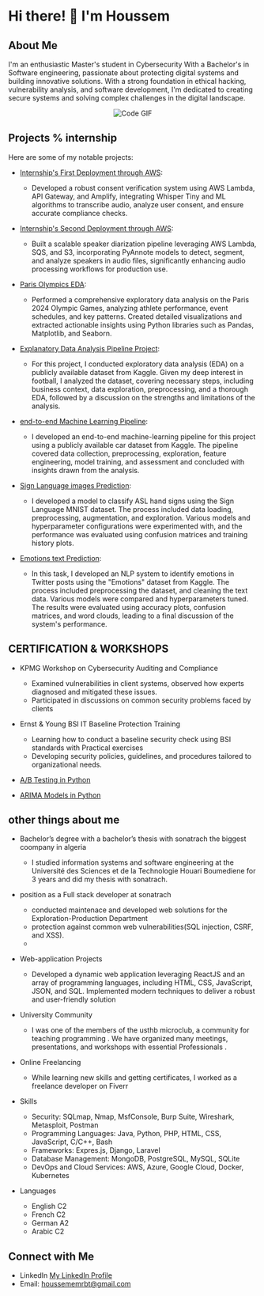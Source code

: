 # Hi there! 👋 I'm Houssem

## About Me
I'm an enthusiastic Master's student in Cybersecurity With a Bachelor's in Software engineering, passionate about protecting digital systems and building innovative solutions. With a strong foundation in  ethical hacking, vulnerability analysis, and software development, I'm dedicated to creating secure systems and solving complex challenges in the digital landscape.

<p align="center">
  <img src="https://raw.githubusercontent.com/abhisheknaiidu/abhisheknaiidu/master/code.gif" alt="Code GIF">
</p>


## Projects % internship
Here are some of my notable projects:


- [Internship's First Deployment through AWS](https://staging.d3szjp8z47p9eo.amplifyapp.com/):
    - Developed a robust consent verification system using AWS Lambda, API Gateway, and Amplify, integrating Whisper Tiny and ML algorithms to transcribe audio, analyze user consent, and ensure accurate compliance checks.
- [Internship's Second Deployment through AWS](https://staging.d1apl3a9wobv5h.amplifyapp.com/):
    - Built a scalable speaker diarization pipeline leveraging AWS Lambda, SQS, and S3, incorporating PyAnnote models to detect, segment, and analyze speakers in audio files, significantly enhancing audio processing workflows for production use.


- [Paris Olympics EDA](https://nbviewer.org/github/issaakee/machine_learning/blob/main/Paris_EDA.ipynb):
    - Performed a comprehensive exploratory data analysis on the Paris 2024 Olympic Games, analyzing athlete performance, event schedules, and key patterns. Created detailed visualizations and extracted actionable insights using Python libraries such as Pandas, Matplotlib, and Seaborn.

- [Explanatory Data Analysis Pipeline Project](https://nbviewer.org/github/issaakee/machine_learning/blob/main/EDA.ipynb):
    - For this project, I conducted exploratory data analysis (EDA) on a publicly available dataset from Kaggle. Given my deep interest in football, I analyzed the dataset, covering necessary steps, including business context, data exploration, preprocessing, and a thorough EDA, followed by a discussion on the strengths and limitations of the analysis.
- [end-to-end Machine Learning Pipeline](https://nbviewer.org/github/issaakee/machine_learning/blob/main/Pipeline.ipynb):
    - I developed an end-to-end machine-learning pipeline for this project using a publicly available car dataset from Kaggle. The pipeline covered data collection, preprocessing, exploration, feature engineering, model training, and assessment and concluded with insights drawn from the analysis.

- [Sign Language images Prediction](https://nbviewer.org/github/issaakee/Deep-Learning/blob/main/image_Classification/Image%20Classification%20Project.ipynb):
    - I developed a model to classify ASL hand signs using the Sign Language MNIST dataset. The process included data loading, preprocessing, augmentation, and exploration. Various models and hyperparameter configurations were experimented with, and the performance was evaluated using confusion matrices and training history plots.
    
-  [Emotions text Prediction](https://nbviewer.org/github/issaakee/machine_learning/blob/main/NLP.ipynb):
    - In this task, I developed an NLP system to identify emotions in Twitter posts using the "Emotions" dataset from Kaggle. The process included preprocessing the dataset, and cleaning the text data. Various models were compared and hyperparameters tuned. The results were evaluated using accuracy plots, confusion matrices, and word clouds, leading to a final discussion of the system's performance.

## CERTIFICATION & WORKSHOPS

- KPMG Workshop on Cybersecurity Auditing and Compliance
    - Examined vulnerabilities in client systems, observed how experts diagnosed and mitigated these issues.
    - Participated in discussions on common security problems faced by clients

- Ernst & Young BSI IT Baseline Protection Training							        
    - Learning how to conduct a baseline security check using BSI standards with Practical exercises 
    - Developing security policies, guidelines, and procedures tailored to organizational needs.
    
- [A/B Testing in Python](https://www.datacamp.com/statement-of-accomplishment/course/aa0c4d427ae13059c2486a7ee6e9380170a4a8d9?raw=1)
- [ARIMA Models in Python](https://www.datacamp.com/statement-of-accomplishment/course/f242899e5ecae71fdcb921407b33607e530ebe73?raw=1)
  

## other things about me

- Bachelor’s  degree with a bachelor’s thesis with sonatrach the biggest coompany in algeria
    - I studied information systems and software engineering at the Université des Sciences et de la Technologie Houari Boumediene  for 3 years and did my thesis with sonatrach.
      
- position as a Full stack developer at sonatrach
    - conducted maintenace and developed web solutions for the Exploration-Production Department
    -  protection against common web vulnerabilities(SQL injection, CSRF, and XSS).
    - 
- Web-application Projects
    - Developed a dynamic web application leveraging ReactJS and an array of programming languages, including HTML, CSS, JavaScript, JSON, and SQL. Implemented modern techniques to deliver a robust and user-friendly solution 

- University Community
    - I was one of the members of the usthb microclub, a community for teaching programming . We have organized many meetings, presentations, and workshops with essential Professionals .

- Online Freelancing
    - While learning new skills and getting certificates, I worked as a freelance developer on Fiverr
      
- Skills
  - Security: SQLmap, Nmap, MsfConsole, Burp Suite, Wireshark, Metasploit, Postman
  - Programming Languages: Java, Python, PHP, HTML, CSS, JavaScript, C/C++, Bash
  - Frameworks: Expres.js, Django, Laravel
  - Database Management: MongoDB, PostgreSQL, MySQL, SQLite
  - DevOps and Cloud Services: AWS, Azure, Google Cloud, Docker, Kubernetes

- Languages 
    - English C2
    - French C2
    - German A2
    - Arabic C2
  

## Connect with Me

- LinkedIn [My LinkedIn Profile](https://www.linkedin.com/in/houssem-merabatte/)
- Email: houssememrbt@gmail.com
  


